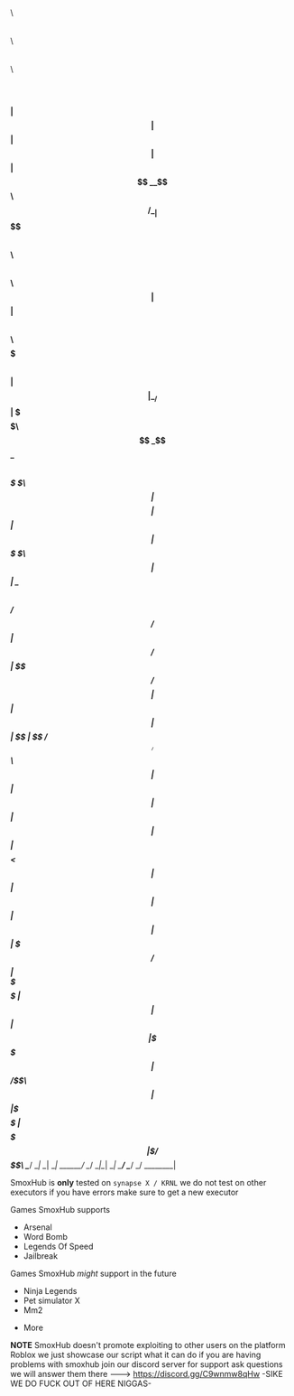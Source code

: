  $$$$$$\                                    $$\   $$\           $$\             $$\    $$\  $$$$$$\  
$$  __$$\                                   $$ |  $$ |          $$ |            $$ |   $$ |$$  __$$\ 
$$ /  \__|$$$$$$\$$$$\   $$$$$$\  $$\   $$\ $$ |  $$ |$$\   $$\ $$$$$$$\        $$ |   $$ |\__/  $$ |
\$$$$$$\  $$  _$$  _$$\ $$  __$$\ \$$\ $$  |$$$$$$$$ |$$ |  $$ |$$  __$$\       \$$\  $$  | $$$$$$  |
 \____$$\ $$ / $$ / $$ |$$ /  $$ | \$$$$  / $$  __$$ |$$ |  $$ |$$ |  $$ |       \$$\$$  / $$  ____/ 
$$\   $$ |$$ | $$ | $$ |$$ |  $$ | $$  $$<  $$ |  $$ |$$ |  $$ |$$ |  $$ |        \$$$  /  $$ |      
\$$$$$$  |$$ | $$ | $$ |\$$$$$$  |$$  /\$$\ $$ |  $$ |\$$$$$$  |$$$$$$$  |         \$  /   $$$$$$$$\ 
 \______/ \__| \__| \__| \______/ \__/  \__|\__|  \__| \______/ \_______/           \_/    \________|

SmoxHub is **only** tested on `synapse X / KRNL` we do not test on other executors if you have errors make sure to get a new executor

Games SmoxHub supports 
* Arsenal
* Word Bomb 
* Legends Of Speed
* Jailbreak

Games SmoxHub *might* support in the future 
* Ninja Legends 
* Pet simulator X
* Mm2
+ More

**NOTE**
SmoxHub doesn't promote exploiting to other users on the platform Roblox we just showcase our script what it can do
if you are having problems with smoxhub join our discord server for support ask questions we will answer them there ---> https://discord.gg/C9wnmw8qHw
-SIKE WE DO FUCK OUT OF HERE NIGGAS-

